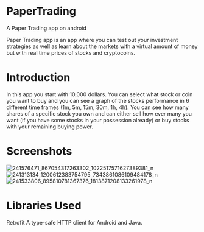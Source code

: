 # PaperTrading
A Paper Trading app on android

Paper Trading app is an app where you can test out your investment strategies as well as learn about the markets with a virtual amount of money but with real time prices of stocks and cryptocoins.

# Introduction
In this app you start with 10,000 dollars. You can select what stock or coin you want to buy and you can see a graph of the stocks performance in 6 different time frames (1m, 5m, 15m, 30m, 1h, 4h). You can see how many shares of a specific stock you own and can either sell how ever many you want (if you have some stocks in your possession already) or buy stocks with your remaining buying power.  

# Screenshots
![241576471_867054317263302_1022517571627389381_n](https://user-images.githubusercontent.com/22768396/132429027-a2370687-5f0a-47e9-af6a-2645769bb644.jpg)
![241313134_1200612383754795_7343861086109484178_n](https://user-images.githubusercontent.com/22768396/132429028-400a8059-0eaa-4be7-8180-030cf67234df.jpg)
![241533806_895810781367376_1813871208133261978_n](https://user-images.githubusercontent.com/22768396/132429032-6a49a65d-500c-4431-bdf2-394fc582f211.jpg)

# Libraries Used
 Retrofit A type-safe HTTP client for Android and Java.
